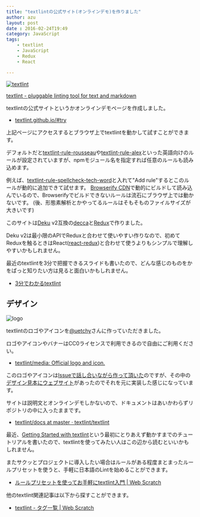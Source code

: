```yaml
---
title: "textlintの公式サイト(オンラインデモ)を作りました"
author: azu
layout: post
date : 2016-02-24T19:49
category: JavaScript
tags:
    - textlint
    - JavaScript
    - Redux
    - React

---
```



[![textlint](https://azu.github.io/slide/2016/reject-sushi/img/textlint.png)](http://textlint.github.io/)

[textlint - pluggable linting tool for text and markdown](http://textlint.github.io/ "textlint - pluggable linting tool for text and markdown")

textlintの公式サイトというかオンラインデモページを作成しました。

- [textlint.github.io/#try](http://textlint.github.io/#try)

上記ページにアクセスするとブラウザ上でtextlintを動かして試すことができます。

デフォルトだと[textlint-rule-rousseau](https://github.com/azu/textlint-rule-rousseau "textlint-rule-rousseau")や[textlint-rule-alex](https://github.com/azu/textlint-rule-alex "textlint-rule-alex")といった英語向けのルールが設定されていますが、npmモジュール名を指定すれば任意のルールも読み込めます。

例えば、[textlint-rule-spellcheck-tech-word](https://github.com/azu/textlint-rule-spellcheck-tech-word "textlint-rule-spellcheck-tech-word")と入れて"Add rule"するとこのルールが動的に追加できて試せます。
[Browserify CDN](https://www.brcdn.org/ "Browserify CDN")で動的にビルドして読み込んでいるので、Browserifyでビルドできないルールは流石にブラウザ上では動かないです。
(後、形態素解析とかやってるルールはそもそものファイルサイズが大きいです)

このサイトは[Deku](https://github.com/dekujs/deku "Deku") v2互換の[decca](https://github.com/rstacruz/decca "decca")と[Redux](https://github.com/reactjs/redux "Redux")で作りました。

Deku v2は最小限のAPIでReduxと合わせて使いやすい作りなので、初めてReduxを触るときはReact([react-redux](https://github.com/reactjs/react-redux "react-redux"))と合わせて使うよりもシンプルで理解しやすいかもしれません。

最近のtextlintを3分で把握できるスライドも書いたので、どんな感じのものをかをぱっと知りたい方は見ると面白いかもしれません。

- [3分でわかるtextlint](http://azu.github.io/slide/2016/reject-sushi/textlint.html "3分でわかるtextlint")

## デザイン

![logo](https://textlint.github.io/media/logo/textlint-logo.png)

textlintのロゴやアイコンを[@uetchy](https://github.com/uetchy "uetchy")さんに作っていただきました。

ロゴやアイコンやバナーはCC0ライセンスで利用できるので自由にご利用ください。

- [textlint/media: Official logo and icon.](https://github.com/textlint/media "textlint/media: Official logo and icon.")

このロゴやアイコンは[Issueで話し合いながら作って頂いた](https://github.com/textlint/media/pull/1#issuecomment-174872043)のですが、その中の[デザイン見本にウェブサイト](https://github.com/textlint/textlint.github.io/issues/1#issuecomment-176210780)があったのでそれを元に実装した感じになっています。

サイトは説明文とオンラインデモしかないので、ドキュメントはあいかわらずリポジトリの中に入ったままです。

- [textlint/docs at master · textlint/textlint](https://github.com/textlint/textlint/tree/master/docs "textlint/docs at master · textlint/textlint")

最近、[Getting Started with textlint](https://github.com/textlint/textlint/blob/master/docs/getting-started.md "Getting Started with textlint")という最初にとりあえず動かすまでのチュートリアルを書いたので、textlintを使ってみたい人はこの辺から読むといいかもしれません。

またサクッとプロジェクトに導入したい場合はルールがある程度まとまったルールプリセットを使うと、手軽に日本語のLintを始めることができます。

- [ルールプリセットを使ってお手軽にtextlint入門 | Web Scratch](https://efcl.info/2015/12/30/textlint-preset/ "ルールプリセットを使ってお手軽にtextlint入門 | Web Scratch")

他のtextlint関連記事は以下から探すことができます。

- [textlint - タグ一覧 | Web Scratch](https://efcl.info/tags/?q=textlint "タグ一覧 | Web Scratch")
